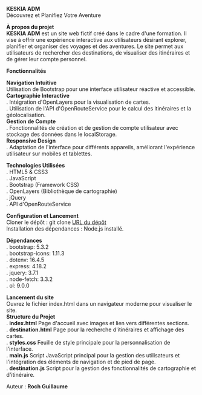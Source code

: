 **KESKIA ADM**<br> Découvrez et Planifiez Votre Aventure<br>


**À propos du projet**<br>
**KESKIA ADM** est un site web fictif créé dans le cadre d'une formation. Il vise à offrir une expérience interactive aux utilisateurs désirant explorer, planifier et organiser des voyages et des aventures. Le site permet aux utilisateurs de rechercher des destinations, de visualiser des itinéraires et de gérer leur compte personnel.<br>

**Fonctionnalités**<br>


**Navigation Intuitive**<br> Utilisation de Bootstrap pour une interface utilisateur réactive et accessible.<br>
**Cartographie Interactive**<br>. Intégration d'OpenLayers pour la visualisation de cartes.<br>
. Utilisation de l'API d'OpenRouteService pour le calcul des itinéraires et la géolocalisation.<br>
**Gestion de Compte**<br>. Fonctionnalités de création et de gestion de compte utilisateur avec stockage des données dans le localStorage.<br>
**Responsive Design**<br>. Adaptation de l'interface pour différents appareils, améliorant l'expérience utilisateur sur mobiles et tablettes.<br>


**Technologies Utilisées**<br>
. HTML5 & CSS3<br>
. JavaScript<br>
. Bootstrap (Framework CSS)<br>
. OpenLayers (Bibliothèque de cartographie)<br>
. jQuery<br>
. API d'OpenRouteService<br>


**Configuration et Lancement**<br>
Cloner le dépôt : git clone [URL du dépôt](https://github.com/gus0660/KESKIA-ADM.git)<br>
Installation des dépendances : Node.js installé.<br>


**Dépendances**<br>
. bootstrap: 5.3.2<br>
. bootstrap-icons: 1.11.3<br>
. dotenv: 16.4.5<br>
. express: 4.18.2<br>
. jquery: 3.7.1<br>
. node-fetch: 3.3.2<br>
. ol: 9.0.0<br>


**Lancement du site**<br>Ouvrez le fichier index.html dans un navigateur moderne pour visualiser le site.<br>
**Structure du Projet**<br>
. **index.html** Page d'accueil avec images et lien vers différentes sections.<br>
. **destination.html** Page pour la recherche d'itinéraires et affichage des cartes.<br>
. **styles.css** Feuille de style principale pour la personnalisation de l'interface.<br>
. **main.js** Script JavaScript principal pour la gestion des utilisateurs et l'intégration des éléments de navigation et de pied de page.<br>
. **destination.js** Script pour la gestion des fonctionnalités de cartographie et d'itinéraire.<br>


Auteur : 
**Roch Guillaume**





